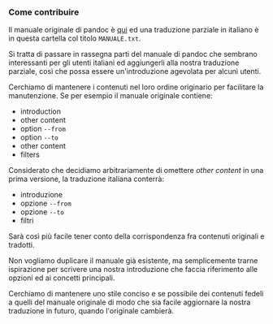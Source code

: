 
### Come contribuire

Il manuale originale di pandoc è
[qui](https://github.com/jgm/pandoc/blob/master/MANUAL.txt) ed una
traduzione parziale in italiano è in questa cartella col titolo
`MANUALE.txt`.

Si tratta di passare in rassegna parti del manuale di pandoc che
sembrano interessanti per gli utenti italiani ed aggiungerli alla
nostra traduzione parziale, così che possa essere un'introduzione
agevolata per alcuni utenti.

Cerchiamo di mantenere i contenuti nel loro ordine originario per
facilitare la manutenzione. Se per esempio il manuale originale
contiene:

- introduction
- other content
- option `--from`
- option `--to`
- other content
- filters

Considerato che decidiamo arbitrariamente di omettere _other content_
in una prima versione, la traduzione italiana conterrà:

- introduzione
- opzione `--from`
- opzione `--to`
- filtri

Sarà così più facile tener conto della corrispondenza fra contenuti
originali e tradotti.

Non vogliamo duplicare il manuale già esistente, ma semplicemente
trarne ispirazione per scrivere una nostra introduzione che faccia
riferimento alle opzioni ed ai concetti principali.

Cerchiamo di mantenere uno stile conciso e se possibile dei contenuti
fedeli a quelli del manuale originale di modo che sia facile
aggiornare la nostra traduzione in futuro, quando l'originale
cambierà.

